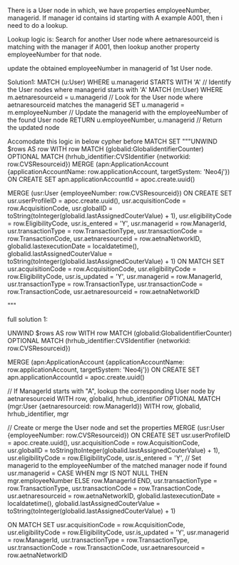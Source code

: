 There is a User node in which, we have properties employeeNumber, managerid.
If manager id contains id starting with A example A001, then i need to do a lookup.

Lookup logic is:
Search for another User node where aetnaresourceid is matching with the manager if A001, then lookup another property employeeNumber for that node.

update the obtained employeeNumber in managerid of 1st User node.

Solution1:
MATCH (u:User) 
WHERE u.managerid STARTS WITH 'A'  // Identify the User nodes where managerid starts with 'A'
MATCH (m:User) 
WHERE m.aetnaresourceid = u.managerid // Look for the User node where aetnaresourceid matches the managerid
SET u.managerid = m.employeeNumber  // Update the managerid with the employeeNumber of the found User node
RETURN u.employeeNumber, u.managerid // Return the updated node


Accomodate this logic in below cypher before MATCH SET
"""UNWIND $rows AS row
WITH row
MATCH (globalid:GlobalidentifierCounter)
OPTIONAL MATCH (hrhub_identifier:CVSIdentifier {networkid: row.CVSResourceid})
MERGE (apn:ApplicationAccount {applicationAccountName: row.applicationAccount, targetSystem: 'Neo4j'})
ON CREATE SET 
    apn.applicationAccountId = apoc.create.uuid()

MERGE (usr:User {employeeNumber: row.CVSResourceid})
ON CREATE SET 
    usr.userProfileID = apoc.create.uuid(),
    usr.acquisitionCode = row.AcquisitionCode,
    usr.globalID = toString(toInteger(globalid.lastAssignedCouterValue) + 1),
    usr.eligibilityCode = row.EligibilityCode,
    usr.is_entered = 'Y',
    usr.managerid = row.ManagerId,
    usr.transactionType = row.TransactionType,
    usr.transactionCode = row.TransactionCode,
    usr.aetnaresourceid = row.aetnaNetworkID,
    globalid.lastexecutionDate = localdatetime(),
    globalid.lastAssignedCouterValue = toString(toInteger(globalid.lastAssignedCouterValue) + 1)
ON MATCH SET 
    usr.acquisitionCode = row.AcquisitionCode,
    usr.eligibilityCode = row.EligibilityCode,
    usr.is_updated = 'Y',
    usr.managerid = row.ManagerId,
    usr.transactionType = row.TransactionType,
    usr.transactionCode = row.TransactionCode,
    usr.aetnaresourceid = row.aetnaNetworkID

"""

full solution 1:

UNWIND $rows AS row
WITH row
MATCH (globalid:GlobalidentifierCounter)
OPTIONAL MATCH (hrhub_identifier:CVSIdentifier {networkid: row.CVSResourceid})

MERGE (apn:ApplicationAccount {applicationAccountName: row.applicationAccount, targetSystem: 'Neo4j'})
ON CREATE SET 
    apn.applicationAccountId = apoc.create.uuid()

// If ManagerId starts with "A", lookup the corresponding User node by aetnaresourceid
WITH row, globalid, hrhub_identifier
OPTIONAL MATCH (mgr:User {aetnaresourceid: row.ManagerId})
WITH row, globalid, hrhub_identifier, mgr

// Create or merge the User node and set the properties
MERGE (usr:User {employeeNumber: row.CVSResourceid})
ON CREATE SET 
    usr.userProfileID = apoc.create.uuid(),
    usr.acquisitionCode = row.AcquisitionCode,
    usr.globalID = toString(toInteger(globalid.lastAssignedCouterValue) + 1),
    usr.eligibilityCode = row.EligibilityCode,
    usr.is_entered = 'Y',
    // Set managerid to the employeeNumber of the matched manager node if found
    usr.managerid = CASE WHEN mgr IS NOT NULL THEN mgr.employeeNumber ELSE row.ManagerId END,
    usr.transactionType = row.TransactionType,
    usr.transactionCode = row.TransactionCode,
    usr.aetnaresourceid = row.aetnaNetworkID,
    globalid.lastexecutionDate = localdatetime(),
    globalid.lastAssignedCouterValue = toString(toInteger(globalid.lastAssignedCouterValue) + 1)

ON MATCH SET 
    usr.acquisitionCode = row.AcquisitionCode,
    usr.eligibilityCode = row.EligibilityCode,
    usr.is_updated = 'Y',
    usr.managerid = row.ManagerId,
    usr.transactionType = row.TransactionType,
    usr.transactionCode = row.TransactionCode,
    usr.aetnaresourceid = row.aetnaNetworkID



